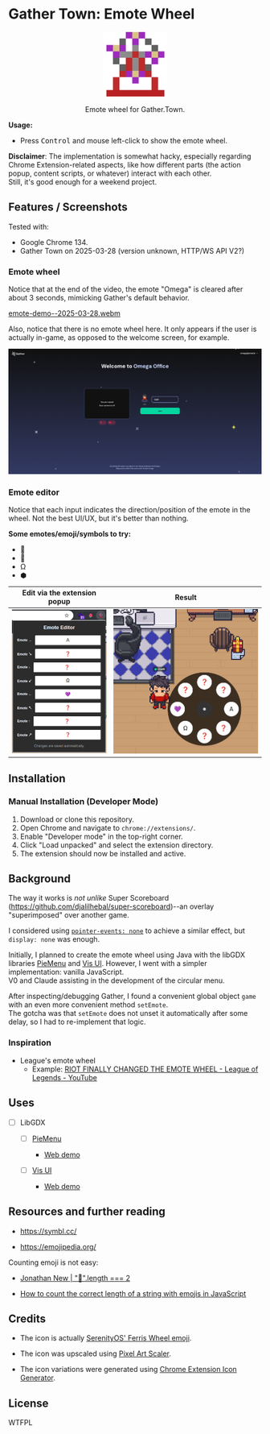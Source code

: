 # Gather Town: Emote Wheel

<div align="center">
  <img src="./images/icon128.png" />
  <p>Emote wheel for Gather.Town.</p>
</div>

**Usage:**
- Press <kbd>Control</kbd> and mouse left-click to show the emote wheel.

**Disclaimer**:
The implementation is somewhat hacky, especially regarding Chrome Extension-related aspects, like how different parts (the action popup, content scripts, or whatever) interact with each other. \
Still, it's good enough for a weekend project.


## Features / Screenshots

Tested with:
- Google Chrome 134.
- Gather Town on 2025-03-28 (version unknown, HTTP/WS API V2?)


### Emote wheel

Notice that at the end of the video, the emote "Omega" is cleared after about 3 seconds, mimicking Gather's default behavior.

[emote-demo--2025-03-28.webm](https://github.com/user-attachments/assets/41a5a803-af14-4f30-8fdd-64e2c4741b99)  

Also, notice that there is no emote wheel here. It only appears if the user is actually in-game, as opposed to the welcome screen, for example.

<img src="./screenshots/emote-welcome--2025-03-28.png" />  

### Emote editor

Notice that each input indicates the direction/position of the emote in the wheel.
Not the best UI/UX, but it's better than nothing.

**Some emotes/emoji/symbols to try:**
- 🎡
- 🫡
- Ω
- ⬢

| Edit via the extension popup                  | Result |
|-------------------------|------------|
| <img src="./screenshots/emote-editor-popup--2025-03-28.png" /> |  <img src="./screenshots/emote-editor-result--2025-03-28.png" /> |


## Installation

### Manual Installation (Developer Mode)

1. Download or clone this repository.
2. Open Chrome and navigate to `chrome://extensions/`.
3. Enable "Developer mode" in the top-right corner.
4. Click "Load unpacked" and select the extension directory.
5. The extension should now be installed and active.


## Background

The way it works is _not unlike_ Super Scoreboard (https://github.com/djalilhebal/super-scoreboard)--an overlay "superimposed" over another game.

I considered using [`pointer-events: none`](https://developer.mozilla.org/en-US/docs/Web/CSS/pointer-events) to achieve a similar effect, but `display: none` was enough.

Initially, I planned to create the emote wheel using Java with the libGDX libraries [PieMenu](https://github.com/payne911/PieMenu) and [Vis UI](https://github.com/kotcrab/vis-ui). However, I went with a simpler implementation: vanilla JavaScript. \
V0 and Claude assisting in the development of the circular menu.

After inspecting/debugging Gather, I found a convenient global object `game` with an even more convenient method `setEmote`. \
The gotcha was that `setEmote` does not unset it automatically after some delay, so I had to re-implement that logic.


### Inspiration

- League's emote wheel
  * Example: [RIOT FINALLY CHANGED THE EMOTE WHEEL - League of Legends - YouTube](https://www.youtube.com/watch?v=nc2P9n4-7xY)


## Uses

- [ ] LibGDX

  * [ ] [PieMenu](https://github.com/payne911/PieMenu)

    + [Web demo](https://payne911.github.io/PieMenu/)

  * [ ] [Vis UI](https://github.com/kotcrab/vis-ui)

    + [Web demo](https://vis.kotcrab.com/demo/ui/)


## Resources and further reading

- https://symbl.cc/

- https://emojipedia.org/

Counting emoji is not easy:

- [Jonathan New | "💩".length === 2](https://blog.jonnew.com/posts/poo-dot-length-equals-two)

- [How to count the correct length of a string with emojis in JavaScript](https://stackoverflow.com/questions/54369513/how-to-count-the-correct-length-of-a-string-with-emojis-in-javascript)


## Credits

- The icon is actually [SerenityOS' Ferris Wheel emoji](https://emojipedia.org/serenityos/2024-01-31/ferris-wheel).

- The icon was upscaled using [Pixel Art Scaler](https://lospec.com/pixel-art-scaler/).

- The icon variations were generated using [Chrome Extension Icon Generator](https://github.com/alexleybourne/chrome-extension-icon-generator).


## License

WTFPL
